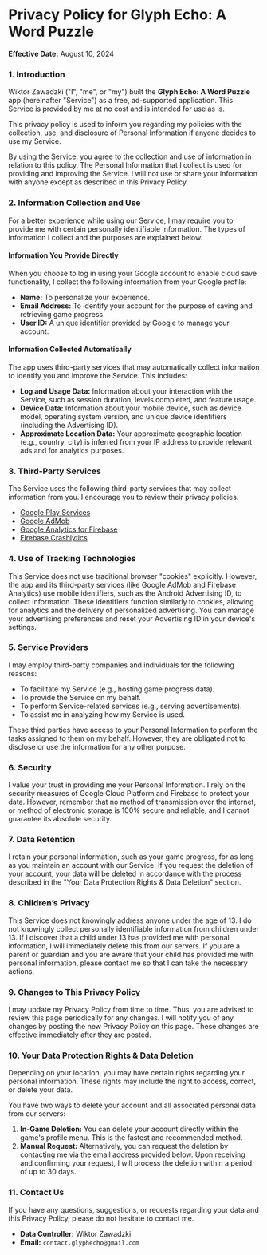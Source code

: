 # Privacy Policy for Glyph Echo: A Word Puzzle

**Effective Date:** August 10, 2024

### 1. Introduction
Wiktor Zawadzki ("I", "me", or "my") built the **Glyph Echo: A Word Puzzle** app (hereinafter "Service") as a free, ad-supported application. This Service is provided by me at no cost and is intended for use as is.

This privacy policy is used to inform you regarding my policies with the collection, use, and disclosure of Personal Information if anyone decides to use my Service.

By using the Service, you agree to the collection and use of information in relation to this policy. The Personal Information that I collect is used for providing and improving the Service. I will not use or share your information with anyone except as described in this Privacy Policy.

### 2. Information Collection and Use
For a better experience while using our Service, I may require you to provide me with certain personally identifiable information. The types of information I collect and the purposes are explained below.

#### Information You Provide Directly
When you choose to log in using your Google account to enable cloud save functionality, I collect the following information from your Google profile:
*   **Name:** To personalize your experience.
*   **Email Address:** To identify your account for the purpose of saving and retrieving game progress.
*   **User ID:** A unique identifier provided by Google to manage your account.

#### Information Collected Automatically
The app uses third-party services that may automatically collect information to identify you and improve the Service. This includes:
*   **Log and Usage Data:** Information about your interaction with the Service, such as session duration, levels completed, and feature usage.
*   **Device Data:** Information about your mobile device, such as device model, operating system version, and unique device identifiers (including the Advertising ID).
*   **Approximate Location Data:** Your approximate geographic location (e.g., country, city) is inferred from your IP address to provide relevant ads and for analytics purposes.

### 3. Third-Party Services
The Service uses the following third-party services that may collect information from you. I encourage you to review their privacy policies.
*   [Google Play Services](https://www.google.com/policies/privacy/)
*   [Google AdMob](https://support.google.com/admob/answer/6128543)
*   [Google Analytics for Firebase](https://firebase.google.com/policies/analytics)
*   [Firebase Crashlytics](https://firebase.google.com/support/privacy/)

### 4. Use of Tracking Technologies
This Service does not use traditional browser "cookies" explicitly. However, the app and its third-party services (like Google AdMob and Firebase Analytics) use mobile identifiers, such as the Android Advertising ID, to collect information. These identifiers function similarly to cookies, allowing for analytics and the delivery of personalized advertising. You can manage your advertising preferences and reset your Advertising ID in your device's settings.

### 5. Service Providers
I may employ third-party companies and individuals for the following reasons:
*   To facilitate my Service (e.g., hosting game progress data).
*   To provide the Service on my behalf.
*   To perform Service-related services (e.g., serving advertisements).
*   To assist me in analyzing how my Service is used.

These third parties have access to your Personal Information to perform the tasks assigned to them on my behalf. However, they are obligated not to disclose or use the information for any other purpose.

### 6. Security
I value your trust in providing me your Personal Information. I rely on the security measures of Google Cloud Platform and Firebase to protect your data. However, remember that no method of transmission over the internet, or method of electronic storage is 100% secure and reliable, and I cannot guarantee its absolute security.

### 7. Data Retention
I retain your personal information, such as your game progress, for as long as you maintain an account with our Service. If you request the deletion of your account, your data will be deleted in accordance with the process described in the "Your Data Protection Rights & Data Deletion" section.

### 8. Children’s Privacy
This Service does not knowingly address anyone under the age of 13. I do not knowingly collect personally identifiable information from children under 13. If I discover that a child under 13 has provided me with personal information, I will immediately delete this from our servers. If you are a parent or guardian and you are aware that your child has provided me with personal information, please contact me so that I can take the necessary actions.

### 9. Changes to This Privacy Policy
I may update my Privacy Policy from time to time. Thus, you are advised to review this page periodically for any changes. I will notify you of any changes by posting the new Privacy Policy on this page. These changes are effective immediately after they are posted.

### 10. Your Data Protection Rights & Data Deletion
Depending on your location, you may have certain rights regarding your personal information. These rights may include the right to access, correct, or delete your data.

You have two ways to delete your account and all associated personal data from our servers:

1.  **In-Game Deletion:** You can delete your account directly within the game's profile menu. This is the fastest and recommended method.
2.  **Manual Request:** Alternatively, you can request the deletion by contacting me via the email address provided below. Upon receiving and confirming your request, I will process the deletion within a period of up to 30 days.

### 11. Contact Us
If you have any questions, suggestions, or requests regarding your data and this Privacy Policy, please do not hesitate to contact me.

*   **Data Controller:** Wiktor Zawadzki
*   **Email:** `contact.glyphecho@gmail.com`
